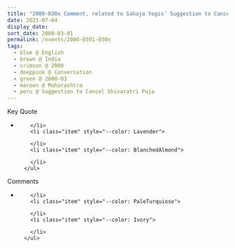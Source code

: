 ```yaml
---
title: "2000-030x Comment, related to Sahaja Yogis' Suggestion to Cancel Śhivarātri Pūjā, Maharashtra, India"
date: 2023-07-04
display_date: 
sort_date: 2000-03-01
permalink: /events/2000-0301-030x
tags:
  - blue @ English
  - brown @ India
  - crimson @ 2000
  - deeppink @ Conversation
  - green @ 2000-03
  - maroon @ Maharashtra
  - peru @ Suggestion to Cancel Shivaratri Puja
---
```


<div class="main">
  <div class="wave-list">
    <div class="title">
      <div class="text" style="--color: green">
        Key Quote
      </div>
    </div>
    <ul class="list">
        <li class="item" data-color-BlanchedAlmond>
          
        </li>
        <li class="item" style="--color: Lavender">
          
        </li>
        <li class="item" style="--color: BlanchedAlmond">
        
        </li>
      </ul>
  </div>
</div>

<div class="main">
  <div class="wave-list">
    <div class="title">
      <div class="text" style="--color: green">
        Comments
      </div>
    </div>
    <ul class="list">
        <li class="item" data-color-Ivory>
         
        </li>
        <li class="item" style="--color: PaleTurquiose">
          
        </li>
        <li class="item" style="--color: Ivory">
         
        </li>
      </ul>
  </div>
</div>